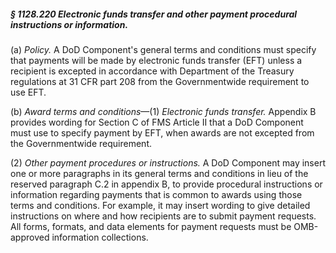 ##### § 1128.220 Electronic funds transfer and other payment procedural instructions or information. #####

(a) *Policy.* A DoD Component's general terms and conditions must specify that payments will be made by electronic funds transfer (EFT) unless a recipient is excepted in accordance with Department of the Treasury regulations at 31 CFR part 208 from the Governmentwide requirement to use EFT.

(b) *Award terms and conditions*—(1) *Electronic funds transfer.* Appendix B provides wording for Section C of FMS Article II that a DoD Component must use to specify payment by EFT, when awards are not excepted from the Governmentwide requirement.

(2) *Other payment procedures or instructions.* A DoD Component may insert one or more paragraphs in its general terms and conditions in lieu of the reserved paragraph C.2 in appendix B, to provide procedural instructions or information regarding payments that is common to awards using those terms and conditions. For example, it may insert wording to give detailed instructions on where and how recipients are to submit payment requests. All forms, formats, and data elements for payment requests must be OMB-approved information collections.